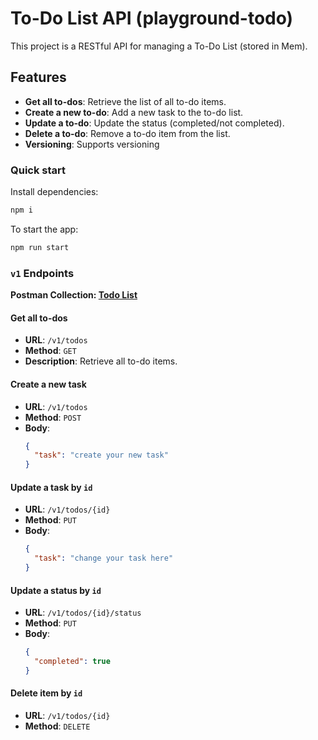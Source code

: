 # To-Do List API (playground-todo)

This project is a RESTful API for managing a To-Do List (stored in Mem).

## Features

- **Get all to-dos**: Retrieve the list of all to-do items.
- **Create a new to-do**: Add a new task to the to-do list.
- **Update a to-do**: Update the status (completed/not completed).
- **Delete a to-do**: Remove a to-do item from the list.
- **Versioning**: Supports versioning

### Quick start
Install dependencies:
```sh
npm i
```

To start the app:
```sh
npm run start
```

### `v1` Endpoints

**Postman Collection: [Todo List](https://www.postman.com/winter-desert-355385/workspace/publicworkspaces/collection/4321151-8f81709c-1935-40e8-aa76-d30735613151?action=share&creator=4321151)**

#### Get all to-dos

- **URL**: `/v1/todos`
- **Method**: `GET`
- **Description**: Retrieve all to-do items.

#### Create a new task
- **URL**: `/v1/todos`
- **Method**: `POST`
- **Body**:
  ```json
  {
    "task": "create your new task"
  }
  ```

#### Update a task by `id`
- **URL**: `/v1/todos/{id}`
- **Method**: `PUT`
- **Body**:
  ```json
  {
    "task": "change your task here"
  }
  ```

#### Update a status by `id`
- **URL**: `/v1/todos/{id}/status`
- **Method**: `PUT`
- **Body**:
  ```json
  {
    "completed": true
  }
  ```

#### Delete item by `id`
- **URL**: `/v1/todos/{id}`
- **Method**: `DELETE`
